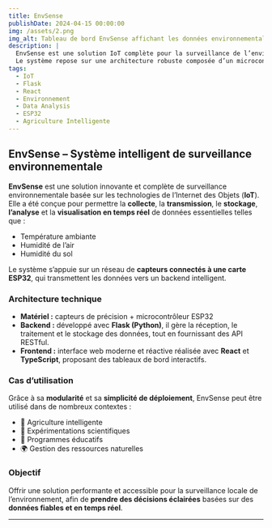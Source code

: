 ```yaml
---
title: EnvSense
publishDate: 2024-04-15 00:00:00
img: /assets/2.png
img_alt: Tableau de bord EnvSense affichant les données environnementales en temps réel
description: |
  EnvSense est une solution IoT complète pour la surveillance de l’environnement. Elle permet de collecter, transmettre, stocker et analyser en temps réel des données telles que la température, l’humidité de l’air et du sol.
  Le système repose sur une architecture robuste composée d’un microcontrôleur ESP32, d’un backend Flask (Python) et d’un frontend React/TypeScript. Grâce à sa modularité, il s’adapte à de nombreux domaines : agriculture intelligente, éducation, gestion des ressources naturelles ou projets scientifiques.
tags:
  - IoT
  - Flask
  - React
  - Environnement
  - Data Analysis
  - ESP32
  - Agriculture Intelligente
---
```


## EnvSense – Système intelligent de surveillance environnementale

**EnvSense** est une solution innovante et complète de surveillance environnementale basée sur les technologies de l’Internet des Objets (**IoT**).  
Elle a été conçue pour permettre la **collecte**, la **transmission**, le **stockage**, **l’analyse** et la **visualisation en temps réel** de données essentielles telles que :

- Température ambiante  
- Humidité de l’air  
- Humidité du sol

Le système s’appuie sur un réseau de **capteurs connectés à une carte ESP32**, qui transmettent les données vers un backend intelligent.

### Architecture technique

- **Matériel :** capteurs de précision + microcontrôleur ESP32  
- **Backend :** développé avec **Flask (Python)**, il gère la réception, le traitement et le stockage des données, tout en fournissant des API RESTful.
- **Frontend :** interface web moderne et réactive réalisée avec **React** et **TypeScript**, proposant des tableaux de bord interactifs.

### Cas d’utilisation

Grâce à sa **modularité** et sa **simplicité de déploiement**, EnvSense peut être utilisé dans de nombreux contextes :

- 🌾 Agriculture intelligente  
- 🔬 Expérimentations scientifiques  
- 🏫 Programmes éducatifs  
- 🌍 Gestion des ressources naturelles

### Objectif

Offrir une solution performante et accessible pour la surveillance locale de l’environnement, afin de **prendre des décisions éclairées** basées sur des **données fiables et en temps réel**.

---



